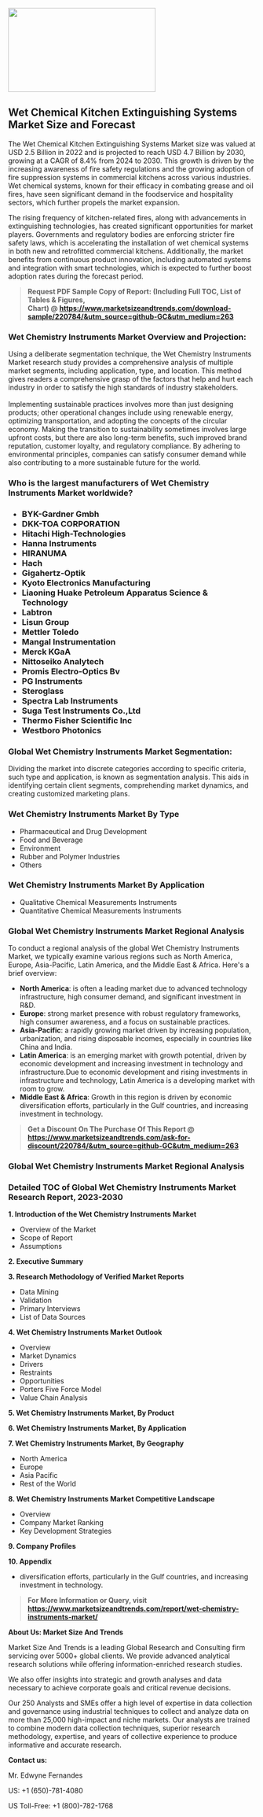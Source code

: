 <p><img class="alignnone size-medium wp-image-20088" src="https://ffe5etoiles.com/wp-content/uploads/2024/12/MST1-300x171.png" alt="" width="300" height="171" /></p><h2>Wet Chemical Kitchen Extinguishing Systems Market Size and Forecast</h2><p>The Wet Chemical Kitchen Extinguishing Systems Market size was valued at USD 2.5 Billion in 2022 and is projected to reach USD 4.7 Billion by 2030, growing at a CAGR of 8.4% from 2024 to 2030. This growth is driven by the increasing awareness of fire safety regulations and the growing adoption of fire suppression systems in commercial kitchens across various industries. Wet chemical systems, known for their efficacy in combating grease and oil fires, have seen significant demand in the foodservice and hospitality sectors, which further propels the market expansion.</p><p>The rising frequency of kitchen-related fires, along with advancements in extinguishing technologies, has created significant opportunities for market players. Governments and regulatory bodies are enforcing stricter fire safety laws, which is accelerating the installation of wet chemical systems in both new and retrofitted commercial kitchens. Additionally, the market benefits from continuous product innovation, including automated systems and integration with smart technologies, which is expected to further boost adoption rates during the forecast period.</p></p><blockquote id="" class=""><strong>Request PDF Sample Copy of Report: (Including Full TOC, List of Tables &amp; Figures, Chart)&nbsp;@&nbsp;<strong><a href="https://www.marketsizeandtrends.com/download-sample/220784/&utm_source=github-GC&utm_medium=263" target="_blank">https://www.marketsizeandtrends.com/download-sample/220784/&utm_source=github-GC&utm_medium=263</a></strong></strong></blockquote><h3 id="" class="">Wet Chemistry Instruments Market&nbsp;Overview and Projection:</h3><p id="" class="">Using a deliberate segmentation technique, the Wet Chemistry Instruments Market research study provides a comprehensive analysis of multiple market segments, including application, type, and location. This method gives readers a comprehensive grasp of the factors that help and hurt each industry in order to satisfy the high standards of industry stakeholders. <br /> <br />Implementing sustainable practices involves more than just designing products; other operational changes include using renewable energy, optimizing transportation, and adopting the concepts of the circular economy. Making the transition to sustainability sometimes involves large upfront costs, but there are also long-term benefits, such improved brand reputation, customer loyalty, and regulatory compliance. By adhering to environmental principles, companies can satisfy consumer demand while also contributing to a more sustainable future for the world.</p><h3 id="" class="">Who is the largest manufacturers of&nbsp;Wet Chemistry Instruments Market worldwide?</h3><h3 class=""><p><ul><li>BYK-Gardner Gmbh </li><li> DKK-TOA CORPORATION </li><li> Hitachi High-Technologies </li><li> Hanna Instruments </li><li> HIRANUMA </li><li> Hach </li><li> Gigahertz-Optik </li><li> Kyoto Electronics Manufacturing </li><li> Liaoning Huake Petroleum Apparatus Science & Technology </li><li> Labtron </li><li> Lisun Group </li><li> Mettler Toledo </li><li> Mangal Instrumentation </li><li> Merck KGaA </li><li> Nittoseiko Analytech </li><li> Promis Electro-Optics Bv </li><li> PG Instruments </li><li> Steroglass </li><li> Spectra Lab Instruments </li><li> Suga Test Instruments Co.,Ltd </li><li> Thermo Fisher Scientific Inc </li><li> Westboro Photonics</li></ul></p></h3><h3 id="" class="">Global&nbsp;Wet Chemistry Instruments Market Segmentation:</h3><p id="" class="">Dividing the market into discrete categories according to specific criteria, such type and application, is known as segmentation analysis. This aids in identifying certain client segments, comprehending market dynamics, and creating customized marketing plans.</p><h3 id="" class="">Wet Chemistry Instruments Market&nbsp;By Type</h3><p><p><ul><li>Pharmaceutical and Drug Development</li><li> Food and Beverage</li><li> Environment</li><li> Rubber and Polymer Industries</li><li> Others</p></li></ul></p></p><h3 id="" class="">Wet Chemistry Instruments Market&nbsp;By Application</h3><p class=""><p><ul><li>Qualitative Chemical Measurements Instruments</li><li> Quantitative Chemical Measurements Instruments</li></ul></p></p><h3 id="" class="">Global Wet Chemistry Instruments Market Regional Analysis</h3><p id="" class="">To conduct a regional analysis of the global Wet Chemistry Instruments Market, we typically examine various regions such as North America, Europe, Asia-Pacific, Latin America, and the Middle East &amp; Africa. Here's a brief overview:</p><ul><li><strong>North America</strong>: is often a leading market due to advanced technology infrastructure, high consumer demand, and significant investment in R&amp;D.</li><li><strong>Europe</strong>: strong market presence with robust regulatory frameworks, high consumer awareness, and a focus on sustainable practices.</li><li><strong>Asia-Pacific</strong>: a rapidly growing market driven by increasing population, urbanization, and rising disposable incomes, especially in countries like China and India.</li><li><strong>Latin America</strong>: is an emerging market with growth potential, driven by economic development and increasing investment in technology and infrastructure.Due to economic development and rising investments in infrastructure and technology, Latin America is a developing market with room to grow.</li><li><strong>Middle East &amp; Africa</strong>: Growth in this region is driven by economic diversification efforts, particularly in the Gulf countries, and increasing investment in technology.</li></ul><blockquote id="" class=""><strong>Get a Discount On The Purchase Of This Report @ <strong><a href="https://www.marketsizeandtrends.com/ask-for-discount/220784/&utm_source=github-GC&utm_medium=263" target="_blank">https://www.marketsizeandtrends.com/ask-for-discount/220784/&utm_source=github-GC&utm_medium=263</a></strong></strong></blockquote><h3 id="" class="">Global Wet Chemistry Instruments Market Regional Analysis</h3><h3 id="" class="">Detailed TOC of Global Wet Chemistry Instruments Market Research Report, 2023-2030</h3><p id="" class=""><strong>1. Introduction of the Wet Chemistry Instruments Market</strong></p><ul><li>Overview of the Market</li><li>Scope of Report</li><li>Assumptions</li></ul><p id="" class=""><strong>2. Executive Summary</strong></p><p id="" class=""><strong>3. Research Methodology of Verified Market Reports</strong></p><ul><li>Data Mining</li><li>Validation</li><li>Primary Interviews</li><li>List of Data Sources</li></ul><p id="" class=""><strong>4. Wet Chemistry Instruments Market Outlook</strong></p><ul><li>Overview</li><li>Market Dynamics</li><li>Drivers</li><li>Restraints</li><li>Opportunities</li><li>Porters Five Force Model</li><li>Value Chain Analysis</li></ul><p id="" class=""><strong>5. Wet Chemistry Instruments Market, By Product</strong></p><p id="" class=""><strong>6. Wet Chemistry Instruments Market, By Application</strong></p><p id="" class=""><strong>7. Wet Chemistry Instruments Market, By Geography</strong></p><ul><li>North America</li><li>Europe</li><li>Asia Pacific</li><li>Rest of the World</li></ul><p id="" class=""><strong>8. Wet Chemistry Instruments Market Competitive Landscape</strong></p><ul><li>Overview</li><li>Company Market Ranking</li><li>Key Development Strategies</li></ul><p id="" class=""><strong>9. Company Profiles</strong></p><p id="" class=""><strong>10. Appendix</strong></p><ul><li>diversification efforts, particularly in the Gulf countries, and increasing investment in technology.</li></ul><blockquote id="" class=""><strong>For More Information or Query, visit <strong><strong><a href="https://www.marketsizeandtrends.com/report/wet-chemistry-instruments-market/" target="_blank">https://www.marketsizeandtrends.com/report/wet-chemistry-instruments-market/</a></strong></strong></strong></blockquote><p id="" class=""><strong>About Us: Market Size And Trends</strong></p><p id="" class="">Market Size And Trends is a leading Global Research and Consulting firm servicing over 5000+ global clients. We provide advanced analytical research solutions while offering information-enriched research studies.</p><p id="" class="">We also offer insights into strategic and growth analyses and data necessary to achieve corporate goals and critical revenue decisions.</p><p id="" class="">Our 250 Analysts and SMEs offer a high level of expertise in data collection and governance using industrial techniques to collect and analyze data on more than 25,000 high-impact and niche markets. Our analysts are trained to combine modern data collection techniques, superior research methodology, expertise, and years of collective experience to produce informative and accurate research.</p><p id="" class=""><strong>Contact us:</strong></p><p id="" class="">Mr. Edwyne Fernandes</p><p id="" class="">US: +1 (650)-781-4080</p><p id="" class="">US Toll-Free: +1 (800)-782-1768</p>
